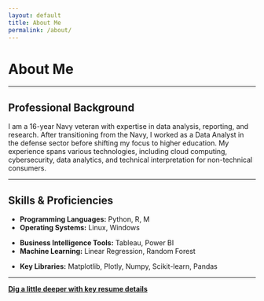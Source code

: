 ```yaml
---
layout: default
title: About Me
permalink: /about/
---
```


# About Me

---

## Professional Background
I am a 16-year Navy veteran with expertise in data analysis, reporting, and research. After transitioning from the Navy, I worked as a Data Analyst in the defense sector before shifting my focus to higher education. My experience spans various technologies, including cloud computing, cybersecurity, data analytics, and technical interpretation for non-technical consumers.

---

## Skills & Proficiencies

<div class="skills-container">
    <div class="skills-column">
        <ul>
            <li><strong>Programming Languages:</strong> Python, R, M</li>
            <li><strong>Operating Systems:</strong> Linux, Windows</li>
        </ul>
    </div>
    <div class="skills-column">
        <ul>
            <li><strong>Business Intelligence Tools:</strong> Tableau, Power BI</li>
            <li><strong>Machine Learning:</strong> Linear Regression, Random Forest</li>
        </ul>
    </div>
    <div class="skills-column">
        <ul>
            <li><strong>Key Libraries:</strong> Matplotlib, Plotly, Numpy, Scikit-learn, Pandas</li>
        </ul>
    </div>
</div>

---

**[Dig a little deeper with key resume details](https://github.com/cmtrimble/cmtrimble.github.io/blob/268e2736f040c536d2c3278ee0be097655d84977/resume.md)**
